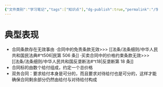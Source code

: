 ```yaml
---
{"文件类别":"学习笔记","tags":["知识点"],"dg-publish":true,"permalink":"/学习笔记studyup/知识点cheese/客观可分性/","dgPassFrontmatter":true,"noteIcon":"","created":"2024-07-18T11:05:36.812+08:00","updated":"2024-09-30T11:31:48.168+08:00"}
---
```


# 典型表现
- 合同条款存在无效事由
·合同中的免责条款无效>>> [[法条/法条细则/中华人民共和国民法典#^t506\|民第 506 条]]
·买卖合同中的价格约束条款无效>>> [[法条/法条细则/中华人民共和国反垄断法#^t18\|反垄断第 18 条]]
- 合同标的由数个给付组成，约定一个总价格
- 双务合同：要求给付本身是可分的，而且要求对待给付也是可分的，这样才能确保合同剩余部分仍然由给付与对待给付构成
